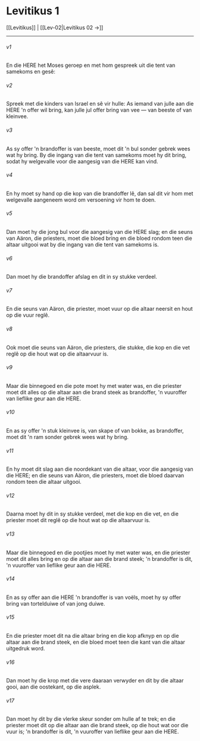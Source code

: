 # Levitikus 1

[[Levitikus]] | [[Lev-02|Levitikus 02 →]]
***

###### v1
En die HERE het Moses geroep en met hom gespreek uit die tent van samekoms en gesê: 
###### v2
Spreek met die kinders van Israel en sê vir hulle: As iemand van julle aan die HERE 'n offer wil bring, kan julle jul offer bring van vee — van beeste of van kleinvee. 
###### v3
As sy offer 'n brandoffer is van beeste, moet dit 'n bul sonder gebrek wees wat hy bring. By die ingang van die tent van samekoms moet hy dit bring, sodat hy welgevalle voor die aangesig van die HERE kan vind. 
###### v4
En hy moet sy hand op die kop van die brandoffer lê, dan sal dit vir hom met welgevalle aangeneem word om versoening vir hom te doen. 
###### v5
Dan moet hy die jong bul voor die aangesig van die HERE slag; en die seuns van Aäron, die priesters, moet die bloed bring en die bloed rondom teen die altaar uitgooi wat by die ingang van die tent van samekoms is. 
###### v6
Dan moet hy die brandoffer afslag en dit in sy stukke verdeel. 
###### v7
En die seuns van Aäron, die priester, moet vuur op die altaar neersit en hout op die vuur reglê. 
###### v8
Ook moet die seuns van Aäron, die priesters, die stukke, die kop en die vet reglê op die hout wat op die altaarvuur is. 
###### v9
Maar die binnegoed en die pote moet hy met water was, en die priester moet dit alles op die altaar aan die brand steek as brandoffer, 'n vuuroffer van lieflike geur aan die HERE. 
###### v10
En as sy offer 'n stuk kleinvee is, van skape of van bokke, as brandoffer, moet dit 'n ram sonder gebrek wees wat hy bring. 
###### v11
En hy moet dit slag aan die noordekant van die altaar, voor die aangesig van die HERE; en die seuns van Aäron, die priesters, moet die bloed daarvan rondom teen die altaar uitgooi. 
###### v12
Daarna moet hy dit in sy stukke verdeel, met die kop en die vet, en die priester moet dit reglê op die hout wat op die altaarvuur is. 
###### v13
Maar die binnegoed en die pootjies moet hy met water was, en die priester moet dit alles bring en op die altaar aan die brand steek; 'n brandoffer is dit, 'n vuuroffer van lieflike geur aan die HERE. 
###### v14
En as sy offer aan die HERE 'n brandoffer is van voëls, moet hy sy offer bring van tortelduiwe of van jong duiwe. 
###### v15
En die priester moet dit na die altaar bring en die kop afknyp en op die altaar aan die brand steek, en die bloed moet teen die kant van die altaar uitgedruk word. 
###### v16
Dan moet hy die krop met die vere daaraan verwyder en dit by die altaar gooi, aan die oostekant, op die asplek. 
###### v17
Dan moet hy dit by die vlerke skeur sonder om hulle af te trek; en die priester moet dit op die altaar aan die brand steek, op die hout wat oor die vuur is; 'n brandoffer is dit, 'n vuuroffer van lieflike geur aan die HERE. 
